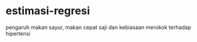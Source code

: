 # estimasi-regresi
pengaruh makan sayur, makan cepat saji dan kebiasaan merokok terhadap hipertensi
